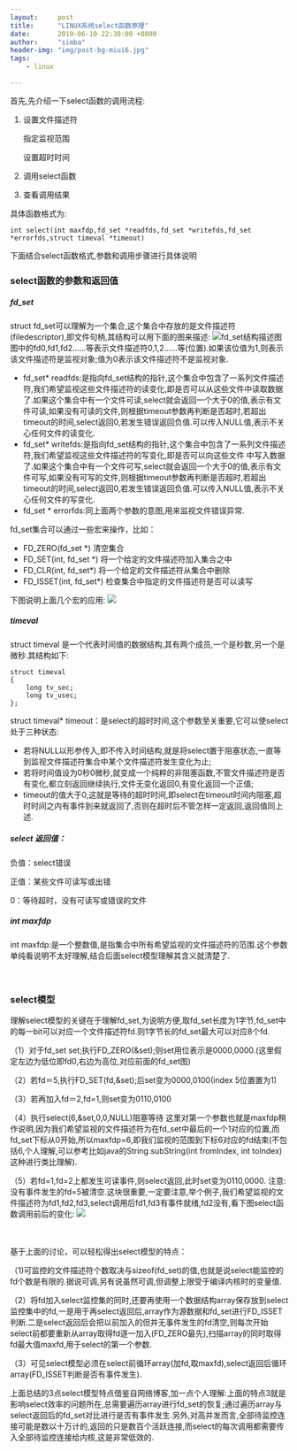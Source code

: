 ```yaml
---
layout:     post
title:      "LINUX系统select函数原理"
date:       2019-06-10 22:30:00 +0800
author:     "simba"
header-img: "img/post-bg-miui6.jpg"
tags:
    - linux

---
```



首先,先介绍一下select函数的调用流程:
1.  设置文件描述符

     指定监视范围
     
     设置超时时间
2.  调用select函数
3.  查看调用结果

具体函数格式为:
```
int select(int maxfdp,fd_set *readfds,fd_set *writefds,fd_set *errorfds,struct timeval *timeout)
```

下面结合select函数格式,参数和调用步骤进行具体说明

###  select函数的参数和返回值
#####  fd_set
struct fd_set可以理解为一个集合,这个集合中存放的是文件描述符(filedescriptor),即文件句柄,其结构可以用下面的图来描述:
![fd_set结构描述图](https://s2.ax1x.com/2019/06/12/V2x5YF.png)
图中的fd0,fd1,fd2......等表示文件描述符0,1,2......等(位置).如果该位值为1,则表示该文件描述符是监视对象;值为0表示该文件描述符不是监视对象.

*  fd_set* readfds:是指向fd_set结构的指针,这个集合中包含了一系列文件描述符,我们希望监视这些文件描述符的读变化,即是否可以从这些文件中读取数据了.如果这个集合中有一个文件可读,select就会返回一个大于0的值,表示有文件可读,如果没有可读的文件,则根据timeout参数再判断是否超时,若超出timeout的时间,select返回0,若发生错误返回负值.可以传入NULL值,表示不关心任何文件的读变化.
*  fd_set* writefds:是指向fd_set结构的指针,这个集合中包含了一系列文件描述符,我们希望监视这些文件描述符的写变化,即是否可以向这些文件 中写入数据了.如果这个集合中有一个文件可写,select就会返回一个大于0的值,表示有文件可写,如果没有可写的文件,则根据timeout参数再判断是否超时,若超出timeout的时间,select返回0,若发生错误返回负值.可以传入NULL值,表示不关心任何文件的写变化. 
*  fd_set * errorfds:同上面两个参数的意图,用来监视文件错误异常.


fd_set集合可以通过一些宏来操作，比如： 
*  FD_ZERO(fd_set *)
   清空集合 
*  FD_SET(int,  fd_set *)
   将一个给定的文件描述符加入集合之中
*  FD_CLR(int,  fd_set*)
   将一个给定的文件描述符从集合中删除
*  FD_ISSET(int,  fd_set*)
   检查集合中指定的文件描述符是否可以读写

下图说明上面几个宏的应用:
![](https://s2.ax1x.com/2019/06/12/VRmkFJ.png)


#####  timeval
struct timeval 是一个代表时间值的数据结构,其有两个成员,一个是秒数,另一个是微秒.其结构如下:
```
struct timeval
{
    long tv_sec;
    long tv_usec;
};
```
struct timeval* timeout：是select的超时时间,这个参数至关重要,它可以使select处于三种状态:
*  若将NULL以形参传入,即不传入时间结构,就是将select置于阻塞状态,一直等到监视文件描述符集合中某个文件描述符发生变化为止;
*  若将时间值设为0秒0微秒,就变成一个纯粹的非阻塞函数,不管文件描述符是否有变化,都立刻返回继续执行,文件无变化返回0,有变化返回一个正值;
*  timeout的值大于0,这就是等待的超时时间,即select在timeout时间内阻塞,超时时间之内有事件到来就返回了,否则在超时后不管怎样一定返回,返回值同上述.

#####  select 返回值： 
负值：select错误

正值：某些文件可读写或出错

0：等待超时，没有可读写或错误的文件

#####  int maxfdp
int maxfdp:是一个整数值,是指集合中所有希望监视的文件描述符的范围.这个参数单纯看说明不太好理解,结合后面select模型理解其含义就清楚了.
<br>
<br>
<br>
###  select模型
理解select模型的关键在于理解fd_set,为说明方便,取fd_set长度为1字节,fd_set中的每一bit可以对应一个文件描述符fd.则1字节长的fd_set最大可以对应8个fd.

（1）对于fd_set set;执行FD_ZERO(&set);则set用位表示是0000,0000.(这里假定左边为低位即fd0,右边为高位,对应前面的fd_set图)

（2）若fd＝5,执行FD_SET(fd,&set);后set变为0000,0100(index 5位置置为1)

（3）若再加入fd＝2,fd=1,则set变为0110,0100

（4）执行select(6,&set,0,0,NULL)阻塞等待  这里对第一个参数也就是maxfdp稍作说明,因为我们希望监视的文件描述符为在fd_set中最后的一个1对应的位置,而fd_set下标从0开始,所以maxfdp=6,即我们监视的范围到下标6对应的fd结束(不包括6,个人理解,可以参考比如java的String.subString(int fromIndex, int toIndex)这种进行类比理解).

（5）若fd=1,fd=2上都发生可读事件,则select返回,此时set变为0110,0000.
注意:没有事件发生的fd=5被清空.这块很重要,一定要注意,举个例子,我们希望监视的文件描述符为fd1,fd2,fd3,select调用后fd1,fd3有事件就绪,fd2没有,看下图select函数调用前后的变化:
![](https://s2.ax1x.com/2019/06/12/VRmnOK.png)

<br>
<br>
基于上面的讨论，可以轻松得出select模型的特点：

（1)可监控的文件描述符个数取决与sizeof(fd_set)的值,也就是说select能监控的fd个数是有限的.据说可调,另有说虽然可调,但调整上限受于编译内核时的变量值.

（2）将fd加入select监控集的同时,还要再使用一个数据结构array保存放到select监控集中的fd,一是用于再select返回后,array作为源数据和fd_set进行FD_ISSET判断.二是select返回后会把以前加入的但并无事件发生的fd清空,则每次开始 select前都要重新从array取得fd逐一加入(FD_ZERO最先),扫描array的同时取得fd最大值maxfd,用于select的第一个参数.

（3）可见select模型必须在select前循环array(加fd,取maxfd),select返回后循环array(FD_ISSET判断是否有事件发生).

上面总结的3点select模型特点借鉴自网络博客,加一点个人理解:上面的特点3就是影响select效率的问题所在,总需要遍历array进行fd_set的恢复;通过遍历array与select返回后的fd_set对比进行是否有事件发生.另外,对高并发而言,全部待监控连接可能是数以十万计的,返回的只是数百个活跃连接,而select的每次调用都需要传入全部待监控连接给内核,这是非常低效的.
